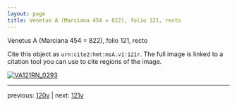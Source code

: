 ```yaml
---
layout: page
title: Venetus A (Marciana 454 = 822), folio 121, recto
---
```


Venetus A (Marciana 454 = 822), folio 121, recto

Cite this object as `urn:cite2:hmt:msA.v1:121r`.  The full image is linked to a citation tool you can use to cite regions of the image.

[![VA121RN_0293](http://www.homermultitext.org/iipsrv?IIIF=/project/homer/pyramidal/deepzoom/hmt/vaimg/2017a/VA121RN_0293.tif/full/800,/0/default.jpg)](http://www.homermultitext.org/ict2/?urn=urn:cite2:hmt:vaimg.2017a:VA121RN_0293) 

---

previous:  [120v](../120v/) | next: [121v](../121v/)